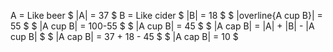 A = Like beer 
$ |A| = 37 $ 
B = Like cider 
$ |B| = 18 $ 
$ |overline{A cup B}| = 55 $ 
$ |A cup B| = 100-55 $ 
$ |A cup B| = 45 $ 
$ |A cap B| = |A| + |B| - |A cup B| $ 
$ |A cap B| = 37 + 18 - 45 $ 
$ |A cap B| = 10 $
